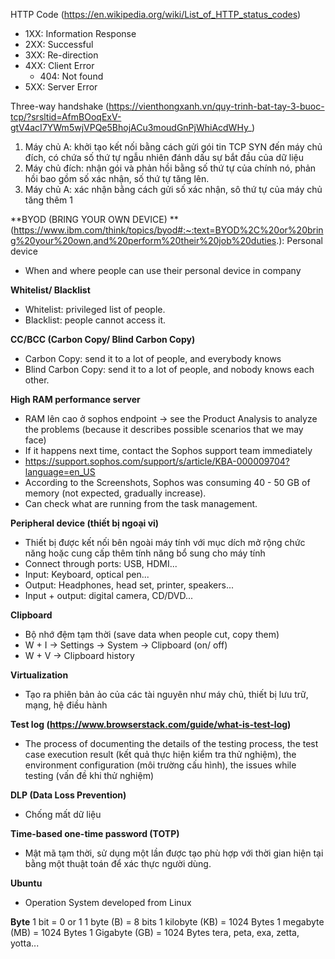 HTTP Code (https://en.wikipedia.org/wiki/List_of_HTTP_status_codes)
- 1XX: Information Response
- 2XX: Successful
- 3XX: Re-direction
- 4XX: Client Error
  - 404: Not found
- 5XX: Server Error

Three-way handshake (https://vienthongxanh.vn/quy-trinh-bat-tay-3-buoc-tcp/?srsltid=AfmBOoqExV-gtV4acI7YWm5wjVPQe5BhojACu3moudGnPjWhiAcdWHy_)
1. Máy chủ A: khởi tạo kết nối bằng cách gửi gói tin TCP SYN đến máy chủ đích, có chứa số thứ tự ngẫu nhiên đánh dấu sự bắt đầu của dữ liệu
2. Máy chủ đích: nhận gói và phản hồi bằng số thứ tự của chính nó, phản hồi bao gồm số xác nhận, số thứ tự tăng lên. 
3. Máy chủ A: xác nhận bằng cách gửi số xác nhận, sô thứ tự của máy chủ tăng thêm 1

**BYOD (BRING YOUR OWN DEVICE) **(https://www.ibm.com/think/topics/byod#:~:text=BYOD%2C%20or%20bring%20your%20own,and%20perform%20their%20job%20duties.): Personal device 
- When and where people can use their personal device in company

**Whitelist/ Blacklist**
- Whitelist: privileged list of people.
- Blacklist: people cannot access it.

**CC/BCC (Carbon Copy/ Blind Carbon Copy)**
- Carbon Copy: send it to a lot of people, and everybody knows
- Blind Carbon Copy: send it to a lot of people, and nobody knows each other.

**High RAM performance server**
- RAM lên cao ở sophos endpoint -> see the Product Analysis to analyze the problems (because it describes possible scenarios that we may face)
- If it happens next time, contact the Sophos support team immediately
- https://support.sophos.com/support/s/article/KBA-000009704?language=en_US
- According to the Screenshots, Sophos was consuming 40 - 50 GB of memory (not expected, gradually increase).
- Can check what are running from the task management. 

**Peripheral device (thiết bị ngoại vi)**
- Thiết bị được kết nối bên ngoài máy tính với mục dích mở rộng chức năng hoặc cung cấp thêm tính năng bổ sung cho máy tính
- Connect through ports: USB, HDMI...
- Input: Keyboard, optical pen...
- Output: Headphones, head set, printer, speakers...
- Input + output: digital camera, CD/DVD...

**Clipboard**
- Bộ nhớ đệm tạm thời (save data when people cut, copy them)
- W + I -> Settings -> System -> Clipboard (on/ off)
- W + V -> Clipboard history

**Virtualization**
- Tạo ra phiên bản ảo của các tài nguyên như máy chủ, thiết bị lưu trữ, mạng, hệ điều hành

**Test log (https://www.browserstack.com/guide/what-is-test-log)**
- The process of documenting the details of the testing process, the test case execution result (kết quả thực hiện kiểm tra thử nghiệm), the environment configuration (môi trường cấu hình), the issues while testing (vấn đề khi thử nghiệm)

**DLP (Data Loss Prevention)**
- Chống mất dữ liệu

**Time-based one-time password (TOTP)**
- Mật mã tạm thời, sử dụng một lần được tạo phù hợp với thời gian hiện tại bằng một thuật toán để xác thực người dùng.

**Ubuntu**
- Operation System developed from Linux

**Byte**
1 bit = 0 or 1
1 byte (B) = 8 bits
1 kilobyte (KB) = 1024 Bytes
1 megabyte (MB) = 1024 Bytes
1 Gigabyte (GB) = 1024 Bytes
tera, peta, exa, zetta, yotta...
